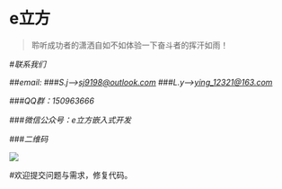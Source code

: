 # e立方

> 聆听成功者的潇洒自如不如体验一下奋斗者的挥汗如雨！



#*联系我们*

##*email:*
###*S.j-->sj9198@outlook.com*
###*L.y-->ying_12321@163.com*

###*QQ群：150963666*

###*微信公众号：e立方嵌入式开发*

###*二维码*

![](https://i.imgur.com/TltNuCN.jpg)

#欢迎提交问题与需求，修复代码。

